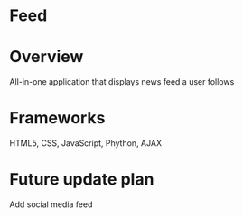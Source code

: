# Feed
# Overview
  All-in-one application that displays news feed a user follows

# Frameworks
  HTML5, CSS, JavaScript, Phython, AJAX

 # Future update plan
   Add social media feed
